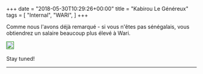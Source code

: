 +++
date = "2018-05-30T10:29:26+00:00"
title = "Kabirou Le Généreux"
tags = [
    "Internal",
    "WARI",
]
+++

Comme nous l'avons déjà remarqué - si vous n'êtes pas sénégalais, vous obtiendrez un salaire beaucoup plus élevé à Wari.

<p></p>
<div class="container" style="width:auto">
  <a target="blank" href="https://image.ibb.co/gmYjty/m303_1.jpg">
    <img src="https://image.ibb.co/gmYjty/m303_1.jpg"  style="padding:1px;border:thin solid green;max-width:100%">
  </a>
</div>

<!--more-->


<br>
Stay tuned!




<hr>
